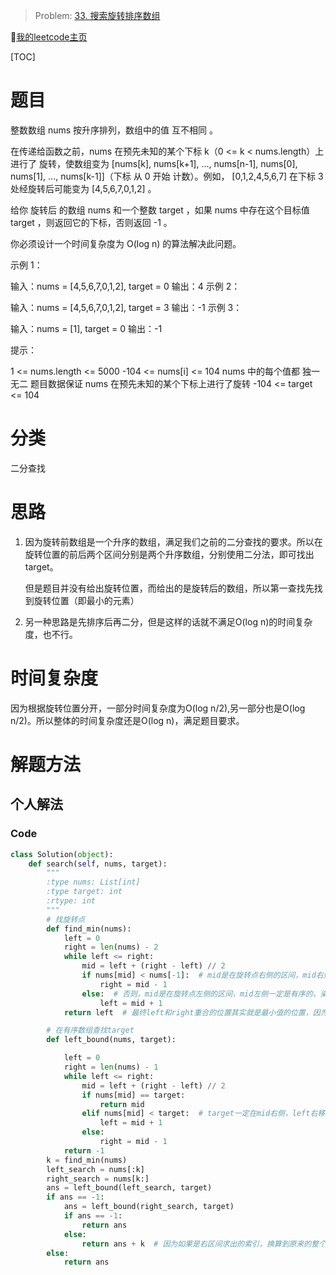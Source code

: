 > Problem: [33. 搜索旋转排序数组](https://leetcode.cn/problems/search-in-rotated-sorted-array/description/)

🐷[我的leetcode主页](https://leetcode.cn/u/qui22ical-gagariny8t/)

[TOC]

# 题目
整数数组 nums 按升序排列，数组中的值 互不相同 。

在传递给函数之前，nums 在预先未知的某个下标 k（0 <= k < nums.length）上进行了 旋转，使数组变为 [nums[k], nums[k+1], ..., nums[n-1], nums[0], nums[1], ..., nums[k-1]]（下标 从 0 开始 计数）。例如， [0,1,2,4,5,6,7] 在下标 3 处经旋转后可能变为 [4,5,6,7,0,1,2] 。

给你 旋转后 的数组 nums 和一个整数 target ，如果 nums 中存在这个目标值 target ，则返回它的下标，否则返回 -1 。

你必须设计一个时间复杂度为 O(log n) 的算法解决此问题。

 

示例 1：

输入：nums = [4,5,6,7,0,1,2], target = 0
输出：4
示例 2：

输入：nums = [4,5,6,7,0,1,2], target = 3
输出：-1
示例 3：

输入：nums = [1], target = 0
输出：-1
 

提示：

1 <= nums.length <= 5000
-104 <= nums[i] <= 104
nums 中的每个值都 独一无二
题目数据保证 nums 在预先未知的某个下标上进行了旋转
-104 <= target <= 104
# 分类
二分查找
# 思路
1. 因为旋转前数组是一个升序的数组，满足我们之前的二分查找的要求。所以在旋转位置的前后两个区间分别是两个升序数组，分别使用二分法，即可找出target。

   但是题目并没有给出旋转位置，而给出的是旋转后的数组，所以第一查找先找到旋转位置（即最小的元素）

2. 另一种思路是先排序后再二分，但是这样的话就不满足O(log n)的时间复杂度，也不行。

# 时间复杂度
因为根据旋转位置分开，一部分时间复杂度为O(log n/2),另一部分也是O(log n/2)。所以整体的时间复杂度还是O(log n)，满足题目要求。

# 解题方法

## 个人解法
### Code
```python
class Solution(object):
    def search(self, nums, target):
        """
        :type nums: List[int]
        :type target: int
        :rtype: int
        """
        # 找旋转点
        def find_min(nums):
            left = 0
            right = len(nums) - 2
            while left <= right:
                mid = left + (right - left) // 2
                if nums[mid] < nums[-1]:  # mid是在旋转点右侧的区间，mid右侧一定是有序的，染色蓝色，right左移
                    right = mid - 1
                else:  # 否则，mid是在旋转点左侧的区间，mid左侧一定是有序的，染色蓝色，left右移
                    left = mid + 1
            return left  # 最终left和right重合的位置其实就是最小值的位置，因为还满足while，此时nums[mid] < nums[-1]，right = mid - 1 ，所以最终最小值的位置是left或者right +1

        # 在有序数组查找target
        def left_bound(nums, target):

            left = 0
            right = len(nums) - 1
            while left <= right:
                mid = left + (right - left) // 2
                if nums[mid] == target:
                    return mid
                elif nums[mid] < target:  # target一定在mid右侧，left右移
                    left = mid + 1
                else:
                    right = mid - 1
            return -1
        k = find_min(nums)
        left_search = nums[:k]
        right_search = nums[k:]
        ans = left_bound(left_search, target)
        if ans == -1:
            ans = left_bound(right_search, target)
            if ans == -1:
                return ans
            else:
                return ans + k  # 因为如果是右区间求出的索引，换算到原来的整个数组，那么需要加上k
        else:
            return ans
```
